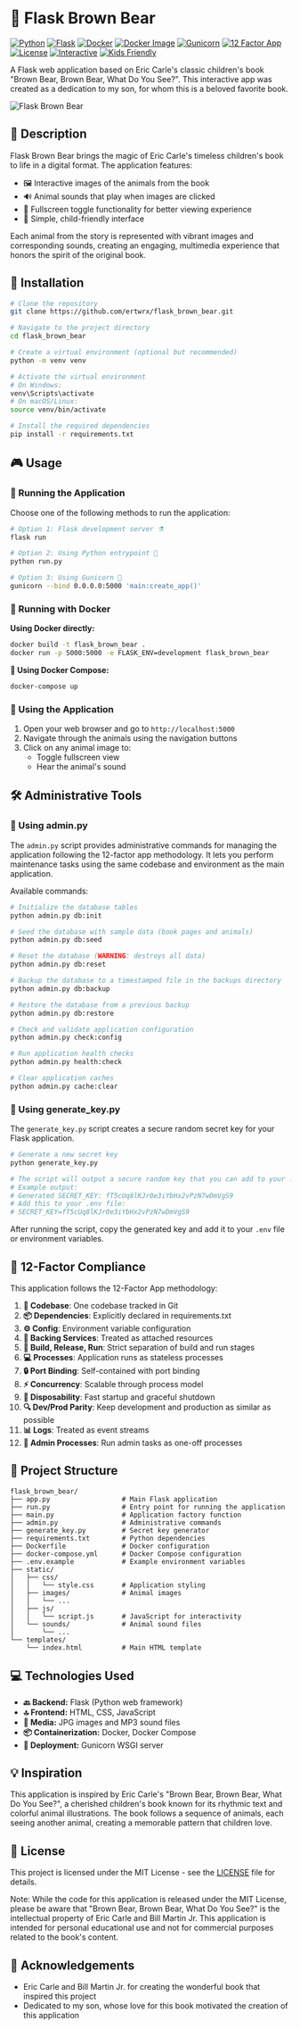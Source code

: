 # 🐻 Flask Brown Bear

[![Python](https://img.shields.io/badge/Python-3.10+-blue.svg)](https://www.python.org/downloads/)
[![Flask](https://img.shields.io/badge/Flask-2.3+-green.svg)](https://flask.palletsprojects.com/)
[![Docker](https://img.shields.io/badge/Docker-Ready-blue.svg)](https://www.docker.com/)
[![Docker Image](https://img.shields.io/badge/Docker_Image-v3-blue.svg)](https://hub.docker.com/r/ertwrx/flask_brown_bear)
[![Gunicorn](https://img.shields.io/badge/Gunicorn-21.2.0-green.svg)](https://gunicorn.org/)
[![12 Factor App](https://img.shields.io/badge/12--Factor-Compliant-brightgreen.svg)](https://12factor.net/)
[![License](https://img.shields.io/badge/License-MIT-yellow.svg)](https://opensource.org/licenses/MIT)
[![Interactive](https://img.shields.io/badge/Interactive-Yes-success.svg)]()
[![Kids Friendly](https://img.shields.io/badge/Kids_Friendly-Yes-ff69b4.svg)]()



A Flask web application based on Eric Carle's classic children's book "Brown Bear, Brown Bear, What Do You See?". This interactive app was created as a dedication to my son, for whom this is a beloved favorite book.

![Flask Brown Bear](static/images/brown_bear.jpg)

## 📖 Description

Flask Brown Bear brings the magic of Eric Carle's timeless children's book to life in a digital format. The application features:

- 🖼️ Interactive images of the animals from the book
- 🔊 Animal sounds that play when images are clicked
- 📱 Fullscreen toggle functionality for better viewing experience
- 👶 Simple, child-friendly interface

Each animal from the story is represented with vibrant images and corresponding sounds, creating an engaging, multimedia experience that honors the spirit of the original book.

## 🚀 Installation

```bash
# Clone the repository
git clone https://github.com/ertwrx/flask_brown_bear.git

# Navigate to the project directory
cd flask_brown_bear

# Create a virtual environment (optional but recommended)
python -m venv venv

# Activate the virtual environment
# On Windows:
venv\Scripts\activate
# On macOS/Linux:
source venv/bin/activate

# Install the required dependencies
pip install -r requirements.txt
```

## 🎮 Usage

### 🏃 Running the Application

Choose one of the following methods to run the application:

```bash
# Option 1: Flask development server ⚗️
flask run

# Option 2: Using Python entrypoint 🐍
python run.py

# Option 3: Using Gunicorn 🦄
gunicorn --bind 0.0.0.0:5000 'main:create_app()'
```

### 🐋 Running with Docker

**Using Docker directly:**

```bash
docker build -t flask_brown_bear .
docker run -p 5000:5000 -e FLASK_ENV=development flask_brown_bear
```

**🐙 Using Docker Compose:**

```bash
docker-compose up
```

### 🎯 Using the Application

1. Open your web browser and go to `http://localhost:5000`
2. Navigate through the animals using the navigation buttons
3. Click on any animal image to:
   - Toggle fullscreen view
   - Hear the animal's sound

## 🛠️ Administrative Tools

### 🧰 Using admin.py

The `admin.py` script provides administrative commands for managing the application following the 12-factor app methodology. It lets you perform maintenance tasks using the same codebase and environment as the main application.

Available commands:

```bash
# Initialize the database tables
python admin.py db:init

# Seed the database with sample data (book pages and animals)
python admin.py db:seed

# Reset the database (WARNING: destroys all data)
python admin.py db:reset

# Backup the database to a timestamped file in the backups directory
python admin.py db:backup

# Restore the database from a previous backup
python admin.py db:restore

# Check and validate application configuration
python admin.py check:config

# Run application health checks
python admin.py health:check

# Clear application caches
python admin.py cache:clear
```

### 🔑 Using generate_key.py

The `generate_key.py` script creates a secure random secret key for your Flask application.

```bash
# Generate a new secret key
python generate_key.py

# The script will output a secure random key that you can add to your .env file
# Example output:
# Generated SECRET_KEY: fT5cUq8lKJr0e3iYbHx2vPzN7wDmVgS9
# Add this to your .env file:
# SECRET_KEY=fT5cUq8lKJr0e3iYbHx2vPzN7wDmVgS9
```

After running the script, copy the generated key and add it to your `.env` file or environment variables.

## 🔄 12-Factor Compliance

This application follows the 12-Factor App methodology:

1. **🧬 Codebase**: One codebase tracked in Git
2. **📦 Dependencies**: Explicitly declared in requirements.txt
3. **⚙️ Config**: Environment variable configuration
4. **🔌 Backing Services**: Treated as attached resources
5. **🔨 Build, Release, Run**: Strict separation of build and run stages
6. **💻 Processes**: Application runs as stateless processes
7. **🔒 Port Binding**: Self-contained with port binding
8. **⚡ Concurrency**: Scalable through process model
9. **🔄 Disposability**: Fast startup and graceful shutdown
10. **🔍 Dev/Prod Parity**: Keep development and production as similar as possible
11. **📊 Logs**: Treated as event streams
12. **🧩 Admin Processes**: Run admin tasks as one-off processes

## 📁 Project Structure

```
flask_brown_bear/
├── app.py                  # Main Flask application
├── run.py                  # Entry point for running the application
├── main.py                 # Application factory function
├── admin.py                # Administrative commands
├── generate_key.py         # Secret key generator
├── requirements.txt        # Python dependencies
├── Dockerfile              # Docker configuration
├── docker-compose.yml      # Docker Compose configuration
├── .env.example            # Example environment variables
├── static/
│   ├── css/
│   │   └── style.css       # Application styling
│   ├── images/             # Animal images
│   │   └── ...
│   ├── js/
│   │   └── script.js       # JavaScript for interactivity
│   └── sounds/             # Animal sound files
│       └── ...
└── templates/
    └── index.html          # Main HTML template
```

## 💻 Technologies Used

- **🔙 Backend:** Flask (Python web framework)
- **🔝 Frontend:** HTML, CSS, JavaScript
- **🎵 Media:** JPG images and MP3 sound files
- **📦 Containerization:** Docker, Docker Compose
- **🚀 Deployment:** Gunicorn WSGI server

## 💡 Inspiration

This application is inspired by Eric Carle's "Brown Bear, Brown Bear, What Do You See?", a cherished children's book known for its rhythmic text and colorful animal illustrations. The book follows a sequence of animals, each seeing another animal, creating a memorable pattern that children love.

## 📜 License

This project is licensed under the MIT License - see the [LICENSE](LICENSE) file for details.

Note: While the code for this application is released under the MIT License, please be aware that "Brown Bear, Brown Bear, What Do You See?" is the intellectual property of Eric Carle and Bill Martin Jr. This application is intended for personal educational use and not for commercial purposes related to the book's content.

## 🙏 Acknowledgements

- Eric Carle and Bill Martin Jr. for creating the wonderful book that inspired this project
- Dedicated to my son, whose love for this book motivated the creation of this application
